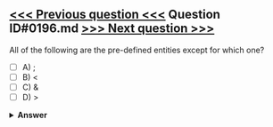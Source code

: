 [<<< Previous question <<<](0195.md)   Question ID#0196.md   [>>> Next question >>>](0197.md)
---

All of the following are the pre-defined entities except for which one?

- [ ] A) ;
- [ ] B) <
- [ ] C) &
- [ ] D) >

<details><summary><b>Answer</b></summary>
<p>
  Answer: <strong>A</strong>
</p>
</details>
